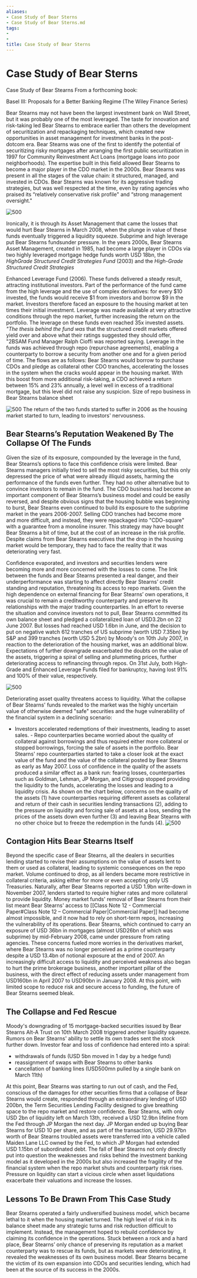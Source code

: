 ```yaml
---
aliases:
- Case Study of Bear Sterns
- Case Study of Bear Sterns.md
tags:
- 
- 
title: Case Study of Bear Sterns
---
```

# Case Study of Bear Sterns

Case Study of Bear Stearns From a forthcoming book:

Basel III: Proposals for a Better Banking Regime (The Wiley Finance Series)

Bear Stearns may not have been the largest investment bank on Wall Street,  but it was probably one of the most leveraged. The taste for innovation and risk-taking led Bear Stearns to embrace earlier than others the development of securitization and repackaging techniques,  which created new opportunities in asset management for investment banks in the post-dotcom era. Bear Stearns was one of the first to identify the potential of securitizing risky mortgages after arranging the first public securitization in 1997 for Community Reinvestment Act Loans (mortgage loans into poor neighborhoods). The expertise built in this field allowed Bear Stearns to become a major player in the CDO market in the 2000s. Bear Stearns was present in all the stages of the value chain: it structured,  managed,  and invested in CDOs. Bear Stearns was known for its aggressive trading strategies,  but was well respected at the time,  even by rating agencies who praised its “relatively conservative risk profile" and “strong management oversight."

 ![500](Preview%202024-09-29%2001.06.03.png)

Ironically,  it is through its Asset Management that came the losses that would hurt Bear Stearns in March 2008,  when the plunge in value of these funds eventually triggered a liquidity squeeze. Subprime and high leverage put Bear Stearns fundsunder pressure. In the years 2000s,  Bear Stearns Asset Management,  created in 1985,  had become a large player in CDOs via two highly leveraged mortgage hedge funds worth USD 18bn,  the *HighGrade Structured Credit Strategies Fund* (2003) and the *High-Grade Structured Credit Strategies*

 Enhanced Leverage Fund (2006). These funds delivered a steady result,  attracting institutional investors. Part of the performance of the fund came from the high leverage and the use of complex derivatives: for every $10 invested,   the funds would receive $1 from investors and borrow $9 in the market. Investors therefore faced an exposure to the housing market at ten times their initial investment. Leverage was made available at very attractive conditions through the repo market,  further increasing the return on the portfolio. The leverage on these funds even reached 35x invested assets. *"The thesis behind the fund was* that the structured credit markets offered yield over and above what their ratings suggested they should offer,  "2BSAM Fund Manager Ralph Cioffi was reported saying. Leverage in the funds was achieved through repo (repurchase agreements),  enabling a counterparty to borrow a security from another one and for a given period of time. The flows are as follows: Bear Stearns would borrow to purchase CDOs and pledge as collateral other CDO tranches,  accelerating the losses in the system when the cracks would appear in the housing market. With this boost from more additional risk-taking,  a CDO achieved a return between 15% and 23% annually,  a level well in excess of a traditional mortgage,  but this level did not raise any suspicion. Size of repo business in Bear Stearns balance sheet

 ![500](Preview%202024-09-29%2001.06.11.png)
The return of the two funds started to suffer in 2006 as the housing market started to turn,  leading to investors' nervousness.

## Bear Stearns’s Reputation Weakened By The Collapse Of The Funds

Given the size of its exposure,  compounded by the leverage in the fund,  Bear Stearns’s options to face this confidence crisis were limited. Bear Stearns managers initially tried to sell the most risky securities,  but this only depressed the price of what were already illiquid assets,  harming the performance of the funds even further. They had no other alternative but to convince investors to remain in the fund. The CDO business had become an important component of Bear Stearns’s business model and could be easily reversed,  and despite obvious signs that the housing bubble was beginning to burst,  Bear Stearns even continued to build its exposure to the subprime market in the years 2006-2007. Selling CDO tranches had become more and more difficult,  and instead,  they were repackaged into "CDO-square" with a guarantee from a monoline insurer. This strategy may have bought Bear Stearns a bit of time,  but at the cost of an increase in the risk profile. Despite claims from Bear Stearns executives that the drop in the housing market would be temporary,  they had to face the reality that it was deteriorating very fast.

 Confidence evaporated,  and investors and securities lenders were becoming more and more concerned with the losses to come. The link between the funds and Bear Stearns presented a real danger,  and their underperformance was starting to affect directly Bear Stearns’ credit standing and reputation,  threatening its access to repo markets. Given the high dependence on external financing for Bear Stearns’ own operations,  it was crucial to remain a creditworthy counterparty and preserve its relationships with the major trading counterparties. In an effort to reverse the situation and convince investors not to pull,  Bear Stearns committed its own balance sheet and pledged a collateralized loan of USD3.2bn on 22 June 2007. But losses had reached USD 1.6bn in June,  and the decision to put on negative watch 612 tranches of US
subprime (worth USD 7.35bn) by S&P and 399 tranches (worth USD 5.2bn) by Moody's on 10th July 2007,  in reaction to the deterioration of the housing market,  was an additional blow. Expectations of further downgrade exacerbated the doubts on the value of the assets,  triggering a spiral of selling and plummeting prices,  further deteriorating access to refinancing through repos. On 31st July,  both High-Grade and Enhanced Leverage Funds filed for bankruptcy,  having lost 91% and 100% of their value,  respectively.

 ![500](Preview%202024-09-29%2001.06.19.png)

Deteriorating asset quality threatens access to liquidity. What the collapse of Bear Stearns' funds revealed to the market was the highly uncertain value of otherwise deemed "safe" securities and the huge vulnerability of the financial system in a declining scenario:

- Investors accelerated redemptions of their investments,  leading to asset sales. - Repo counterparties became worried about the quality of collateral against borrowings and thus required either more collateral or stopped borrowings,  forcing the sale of assets in the portfolio. Bear Stearns' repo counterparties started to take a closer look at the exact value of the fund and the value of the collateral posted by Bear Stearns as early as May 2007. Loss of confidence in the quality of the assets produced a similar effect as a bank run: fearing losses,  counterparties such as Goldman,  Lehman,  JP Morgan,  and Citigroup stopped providing the liquidity to the funds,  accelerating the losses and leading to a liquidity crisis. As shown on the chart below,  concerns on the quality of the assets (1) have counterparties requiring different assets as collateral and return of their cash in securities lending transactions (2),  adding to the pressure on liquidity and forcing sale of assets at a loss,  sending the prices of the assets down even further (3) and leaving Bear Stearns with no other choice but to freeze the redemption in the funds (4).
 ![500](Preview%202024-09-29%2001.06.35.png)
## Contagion Hits Bear Stearns Itself

Beyond the specific case of Bear Stearns,  all the dealers in securities lending started to revise their assumptions on the value of assets lent to them or used as collateral,  leading to systemic consequences on the repo market. Volume continued to drop,  as all lenders became more restrictive in collateral criteria,  asking either for more or even accepting only US Treasuries. Naturally,  after Bear Stearns reported a USD 1.9bn write-down in November 2007,  lenders started to require higher rates and more collateral to provide liquidity. Money market funds' removal of Bear Stearns from their list meant Bear Stearns' access to [[Class Note 12 - Commercial Paper#Class Note 12 – Commercial Paper|Commercial Paper]] had become almost impossible,  and it now had to rely on short-term repos,  increasing the vulnerability of its operations. Bear Stearns,  which continued to carry an exposure of USD 36bn in mortgages (almost USD26bn of which was subprime) by mid-February 2008,  came under pressure from rating agencies. These concerns fueled more worries in the derivatives market,  where Bear Stearns was no longer perceived as a prime counterparty despite a USD 13.4bn of notional exposure at the end of 2007. An increasingly difficult access to liquidity and perceived weakness also began to hurt the prime brokerage business,  another important pillar of the business,  with the direct effect of reducing assets under management from USD160bn in April 2007 to USD90bn in January 2008. At this point,  with limited scope to reduce risk and secure access to funding,  the future of Bear Stearns seemed bleak.

## The Collapse and Fed Rescue

Moody's downgrading of 15 mortgage-backed securities issued by Bear Stearns Alt-A Trust on 10th March 2008 triggered another liquidity squeeze. Rumors on Bear Stearns' ability to settle its own trades sent the stock further down. Investor fear and loss of confidence had entered into a spiral:

- withdrawals of funds (USD 5bn moved in 1 day by a hedge fund)
- reassignment of swaps with Bear Stearns to other banks
- cancellation of banking lines (USD500mn pulled by a single bank on March 11th)

At this point,  Bear Stearns was starting to run out of cash,  and the Fed,  conscious of the damages for other securities firms that a collapse of Bear Stearns would create,  responded through an extraordinary lending of USD 200bn,  the Term Securities Lending Facility designed to give breathing space to the repo market and restore confidence. Bear Stearns,  with only USD 2bn of liquidity left on March 13th,  received a USD 12.9bn lifeline from the Fed through JP Morgan the next day. JP Morgan ended up buying Bear Stearns for USD 10 per share,  and as part of the transaction,  USD 29.97bn worth of Bear Stearns troubled assets were transferred into a vehicle called Maiden Lane LLC owned by the Fed,  to which JP Morgan had extended USD 1.15bn of subordinated debt. The fall of Bear Stearns not only directly put into question the weaknesses and risks behind the investment banking model as it developed in the 2000s but also increased the fragility of the financial system when the repo market shuts and counterparty risk rises. Pressure on liquidity can start a vicious circle when asset liquidations exacerbate their valuations and increase the losses.

## Lessons To Be Drawn From This Case Study

Bear Stearns operated a fairly undiversified business model,  which became lethal to it when the housing market turned. The high level of risk in its balance sheet made any strategic turns and risk reduction difficult to implement. Instead,  the management hoped to rebuild confidence by claiming its confidence in the operations. Stuck between a rock and a hard place,  Bear Stearns’ only chance of preserving its reputation as a market counterparty was to rescue its funds,  but as markets were deteriorating,  it revealed the weaknesses of its own business model. Bear Stearns became the victim of its own expansion into CDOs and securities lending,  which had been at the source of its success in the 2000s.